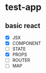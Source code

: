 # test-app
## basic react

 - [x] JSX
 - [x] COMPONENT
 - [ ] STATE
 - [x] PROPS
 - [ ] ROUTER
 - [ ] MAP
